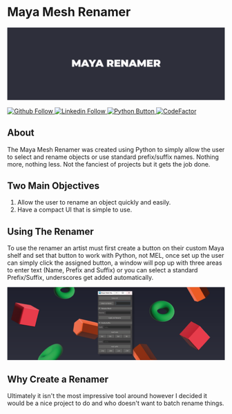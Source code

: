 # Maya Mesh Renamer

![Readme banner image](./static/renamer-banner.png)

<a href="https://github.com/KieronJenkins" target="_blank"><img src="https://img.shields.io/badge/GitHub-100000?style=for-the-badge&logo=github&logoColor=white" alt="Github Follow">
<a href="https://uk.linkedin.com/in/kieronjenkins" target="_blank"><img src="https://img.shields.io/badge/LinkedIn-0077B5?style=for-the-badge&logo=linkedin&logoColor=white" alt="Linkedin Follow">
<a href="https://www.python.org/" target="_blank"><img src="https://img.shields.io/badge/Python-3776AB?style=for-the-badge&logo=python&logoColor=white" alt="Python Button">
[![CodeFactor](https://www.codefactor.io/repository/github/kieronjenkins/mayameshrenamer/badge)](https://www.codefactor.io/repository/github/kieronjenkins/mayameshrenamer)

## About
The Maya Mesh Renamer was created using Python to simply allow the user to select and rename objects or use standard prefix/suffix names. Nothing more, nothing less. 
Not the fanciest of projects but it gets the job done.

## Two Main Objectives
1. Allow the user to rename an object quickly and easily.
2. Have a compact UI that is simple to use.

## Using The Renamer
To use the renamer an artist must first create a button on their custom Maya shelf and set that button to work with Python, not MEL, once set up the user can simply click the assigned button, a window will pop up with three areas to enter text (Name, Prefix and Suffix) or you can select a standard Prefix/Suffix, underscores get added automatically.
  
![Readme banner image](./static/renamer-pic-banner.png)

## Why Create a Renamer
Ultimately it isn't the most impressive tool around however I decided it would be a nice project to do and who doesn't want to batch rename things.


